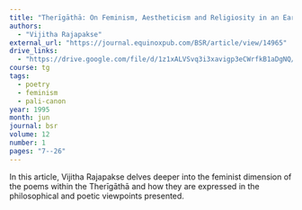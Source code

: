 ```yaml
---
title: "Therīgāthā: On Feminism, Aestheticism and Religiosity in an Early Buddhist Verse Anthology (Part I)"
authors:
  - "Vijitha Rajapakse"
external_url: "https://journal.equinoxpub.com/BSR/article/view/14965"
drive_links:
  - "https://drive.google.com/file/d/1z1xALVSvq3i3xavigp3eCWrfkB1aDgNQ/view?usp=sharing"
course: tg
tags:
  - poetry
  - feminism
  - pali-canon
year: 1995
month: jun 
journal: bsr
volume: 12
number: 1
pages: "7--26"
---
```


In this article, Vijitha Rajapakse delves deeper into the feminist dimension of the poems within the Therīgāthā and how they are expressed in the philosophical and poetic viewpoints presented.